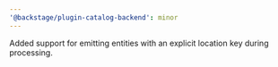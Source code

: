 ```yaml
---
'@backstage/plugin-catalog-backend': minor
---
```


Added support for emitting entities with an explicit location key during processing.

